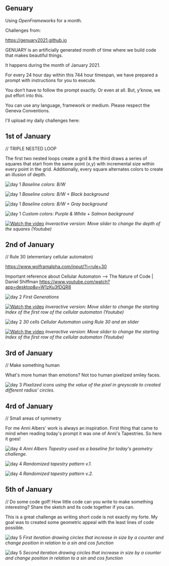 ## Genuary

Using _OpenFrameworks_ for a month.

Challenges from:

https://genuary2021.github.io

GENUARY is an artificially generated month of time where we build code that makes beautiful things.

It happens during the month of January 2021.

For every 24 hour day within this 744 hour timespan, we have prepared a prompt with instructions for you to execute.

You don’t have to follow the prompt exactly. Or even at all. But, y’know, we put effort into this.

You can use any language, framework or medium. Please respect the Geneva Conventions.


I'll upload my daily challenges here:


## 1st of January

// TRIPLE NESTED LOOP

The first two nested loops create a grid & the third draws a series of squares that start from the same point (x,y) with incremental size within every point in the grid. Additionally, every square alternates colors to create an illusion of depth.

![day 1](Jan-1/Jan-1_2.png)
_Baseline colors: B/W_

![day 1](Jan-1/Jan-1_1.png)
_Baseline colors: B/W + Black background_

![day 1](Jan-1/Jan-1_3.png)
_Baseline colors: B/W + Gray background_

![day 1](Jan-1/Jan-1_4.png)
_Custom colors: Purple & White + Salmon background_


[![Watch the video](Jan-1/Jan-1_video_ok.png)](https://youtu.be/ZnE48DMeWCQ)
_Inveractive version: Move slider to change the depth of the squares (Youtube)_


## 2nd of January

// Rule 30 (elementary cellular automaton)

https://www.wolframalpha.com/input/?i=rule+30

Important reference about Cellular Automaton --> The Nature of Code | Daniel Shiffman
https://www.youtube.com/watch?app=desktop&v=W1zKu3fDQR8

![day 2](Jan-2/Jan-2_1.png)
_First Generations_


[![Watch the video](Jan-2/Jan-2_video.png)](https://youtu.be/wTU4K_uB5qs)
_Inveractive version: Move slider to change the starting Index of the first row of the cellular automaton (Youtube)_

![day 2](Jan-2/Jan-2_2.png)
_30 cells Cellular Automaton using Rule 30 and an slider_


[![Watch the video](Jan-2/Jan-2_video_2.png)](https://youtu.be/YpYyDdHiOjY)
_Inveractive version: Move slider to change the starting Index of the first row of the cellular automaton (Youtube)_

## 3rd of January

// Make something human

What's more human than emotions? Not too human pixelized smiley faces.

![day 3](Jan-3/Jan-3_1.png)
_Pixelized icons using the value of the pixel in greyscale to created different radius' circles._


## 4rd of January

// Small areas of symmetry

For me Anni Albers' work is always an inspiration. First thing that came to mind when reading today's prompt it was one of Anni's Tapestries. So here it goes!

![day 4](Jan-4/Jan-4_OG.png)
_Anni Albers Tapestry used as a baseline for today's geometry challenge._

![day 4](Jan-4/Jan-4_1.png)
_Randomized tapestry pattern v.1._

![day 4](Jan-4/Jan-4_2.png)
_Randomized tapestry pattern v.2._


## 5th of January

// Do some code golf! How little code can you write to make something interesting? Share the sketch and its code together if you can.

This is a great challenge as writing short code is not exactly my forte. My goal was to created some geometric appeal with the least lines of code possible. 

![day 5](Jan-5/Jan-5_1.png)
_First iteration drawing circles that increase in size by a counter and change position in relation to a sin and cos function_

![day 5](Jan-5/Jan-5_2.png)
_Second iteration drawing circles that increase in size by a counter and change position in relation to a sin and cos function_



